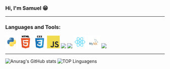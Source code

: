 
### Hi, I'm Samuel 😁

<hr>

### Languages and Tools:
<code><img widht="30" height="40" src="https://raw.githubusercontent.com/github/explore/80688e429a7d4ef2fca1e82350fe8e3517d3494d/topics/python/python.png"></code>
<code><img widht="30" height="40" src="https://raw.githubusercontent.com/github/explore/80688e429a7d4ef2fca1e82350fe8e3517d3494d/topics/html/html.png"></code>
<code><img widht="30" height="40" src="https://raw.githubusercontent.com/github/explore/80688e429a7d4ef2fca1e82350fe8e3517d3494d/topics/css/css.png"></code>
<code><img widht="30" height="40" src="https://raw.githubusercontent.com/github/explore/80688e429a7d4ef2fca1e82350fe8e3517d3494d/topics/javascript/javascript.png"></code>
</code>
<code><img widht="30" height="40" src="https://cdn-icons-png.flaticon.com/512/226/226777.png"></code>
<code><img widht="30" height="40" src="https://devkico.itexto.com.br/wp-content/uploads/2014/08/spring-boot-project-logo.png"></code>
<code><img widht="30" height="40" src="https://raw.githubusercontent.com/github/explore/80688e429a7d4ef2fca1e82350fe8e3517d3494d/topics/react/react.png"></code>
<code><img widht="30" height="40" src="https://raw.githubusercontent.com/github/explore/80688e429a7d4ef2fca1e82350fe8e3517d3494d/topics/mysql/mysql.png"></code>
<code><img widht="30" height="40" src="https://www.nicepng.com/png/detail/85-851058_anaconda-icon-anaconda-python-icon.png"></code>

<hr>

 ![Anurag's GitHub stats](https://github-readme-stats.vercel.app/api?username=SamuelTelesSilva&theme=dracula)
 ![TOP Linguagens](https://github-readme-stats.vercel.app/api/top-langs/?username=SamuelTelesSilva&layout=compact&theme=dracula)
